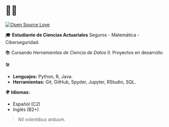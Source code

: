 # 👋🏻

[![Open Source Love](https://badges.frapsoft.com/os/v1/open-source.svg?v=103)](https://github.com/Q-V3pv)

🎓 **Estudiante de Ciencias Actuariales** Seguros - Matemática - Ciberseguridad.

📚 Cursando *Herramientas de Ciencia de Datos II*. Proyectos en desarrollo.


🛠 
- **Lenguajes:** Python, R, Java.
- **Herramientas:** Git, GitHub, Spyder, Jupyter, RStudio, SQL.


🌍 **Idiomas:**
- Español (C2)
- Inglés  (B2+)



> *Nil volentibus arduum.*
 

